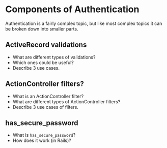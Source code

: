 # Components of Authentication

Authentication is a fairly complex topic, but like most complex topics it can be broken down into smaller parts.

## ActiveRecord validations

* What are different types of validations?
* Which ones could be useful?
* Describe 3 use cases.

## ActionController filters?

* What is an ActionController filter?
* What are different types of ActionController filters?
* Describe 3 use cases of filters.

## has\_secure\_password

* What is `has_secure_password`?
* How does it work (in Rails)?

